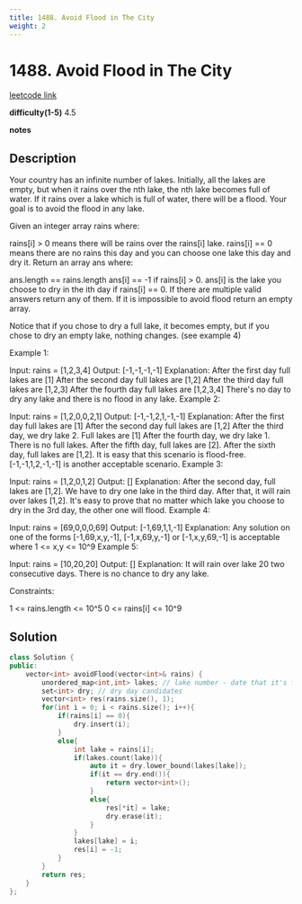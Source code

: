 ```yaml
---
title: 1488. Avoid Flood in The City
weight: 2
---
```

# 1488. Avoid Flood in The City

[leetcode link](https://leetcode.com/problems/avoid-flood-in-the-city/)

**difficulty(1-5)** 
4.5

**notes**   


## Description

Your country has an infinite number of lakes. Initially, all the lakes are empty, but when it rains over the nth lake, the nth lake becomes full of water. If it rains over a lake which is full of water, there will be a flood. Your goal is to avoid the flood in any lake.

Given an integer array rains where:

rains[i] > 0 means there will be rains over the rains[i] lake.
rains[i] == 0 means there are no rains this day and you can choose one lake this day and dry it.
Return an array ans where:

ans.length == rains.length
ans[i] == -1 if rains[i] > 0.
ans[i] is the lake you choose to dry in the ith day if rains[i] == 0.
If there are multiple valid answers return any of them. If it is impossible to avoid flood return an empty array.

Notice that if you chose to dry a full lake, it becomes empty, but if you chose to dry an empty lake, nothing changes. (see example 4)

 

Example 1:

Input: rains = [1,2,3,4]
Output: [-1,-1,-1,-1]
Explanation: After the first day full lakes are [1]
After the second day full lakes are [1,2]
After the third day full lakes are [1,2,3]
After the fourth day full lakes are [1,2,3,4]
There's no day to dry any lake and there is no flood in any lake.
Example 2:

Input: rains = [1,2,0,0,2,1]
Output: [-1,-1,2,1,-1,-1]
Explanation: After the first day full lakes are [1]
After the second day full lakes are [1,2]
After the third day, we dry lake 2. Full lakes are [1]
After the fourth day, we dry lake 1. There is no full lakes.
After the fifth day, full lakes are [2].
After the sixth day, full lakes are [1,2].
It is easy that this scenario is flood-free. [-1,-1,1,2,-1,-1] is another acceptable scenario.
Example 3:

Input: rains = [1,2,0,1,2]
Output: []
Explanation: After the second day, full lakes are  [1,2]. We have to dry one lake in the third day.
After that, it will rain over lakes [1,2]. It's easy to prove that no matter which lake you choose to dry in the 3rd day, the other one will flood.
Example 4:

Input: rains = [69,0,0,0,69]
Output: [-1,69,1,1,-1]
Explanation: Any solution on one of the forms [-1,69,x,y,-1], [-1,x,69,y,-1] or [-1,x,y,69,-1] is acceptable where 1 <= x,y <= 10^9
Example 5:

Input: rains = [10,20,20]
Output: []
Explanation: It will rain over lake 20 two consecutive days. There is no chance to dry any lake.
 

Constraints:

1 <= rains.length <= 10^5
0 <= rains[i] <= 10^9

## Solution

```c++
class Solution {
public:
    vector<int> avoidFlood(vector<int>& rains) {
        unordered_map<int,int> lakes; // lake number - date that it's full
        set<int> dry; // dry day candidates
        vector<int> res(rains.size(), 1);
        for(int i = 0; i < rains.size(); i++){
            if(rains[i] == 0){
                dry.insert(i);
            }
            else{
                int lake = rains[i];
                if(lakes.count(lake)){
                    auto it = dry.lower_bound(lakes[lake]);
                    if(it == dry.end()){
                        return vector<int>();
                    }
                    else{
                        res[*it] = lake;
                        dry.erase(it);
                    }
                }
                lakes[lake] = i;
                res[i] = -1;
            }
        }
        return res;
    }
};
```